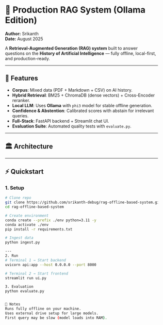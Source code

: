 # 🚀 Production RAG System (Ollama Edition)

**Author:** Srikanth   
**Date:** August 2025  

A **Retrieval-Augmented Generation (RAG) system** built to answer questions on the **History of Artificial Intelligence** — fully offline, local-first, and production-ready.  

---

## 🔑 Features
- **Corpus**: Mixed data (PDF + Markdown + CSV) on AI history.  
- **Hybrid Retrieval**: BM25 + ChromaDB (dense vectors) + Cross-Encoder reranker.  
- **Local LLM**: Uses **Ollama** with `phi3` model for stable offline generation.  
- **Confidence & Abstention**: Calibrated scores with abstain for irrelevant queries.  
- **Full-Stack**: FastAPI backend + Streamlit chat UI.  
- **Evaluation Suite**: Automated quality tests with `evaluate.py`.  

---

## 🏛️ Architecture


---

## ⚡ Quickstart

### 1. Setup
```bash
# Clone repo
git clone https://github.com/srikanth-debug/rag-offline-based-system.git
cd rag-offline-based-system

# Create environment
conda create --prefix ./env python=3.11 -y
conda activate ./env
pip install -r requirements.txt

# Ingest data
python ingest.py

---
2. Run
# Terminal 1 → Start backend
uvicorn api:app --host 0.0.0.0 --port 8000

# Terminal 2 → Start frontend
streamlit run ui.py

3. Evaluation
python evaluate.py


📌 Notes
Runs fully offline on your machine.
Uses external drive setup for large models.
First query may be slow (model loads into RAM).
